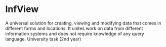 # InfView
A universal solution for creating, viewing and modifying data that comes in different forms and locations. It unites work on data from different information systems and does not require knowledge of any query language. University task (2nd year)
